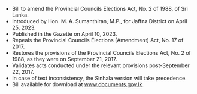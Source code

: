 - Bill to amend the Provincial Councils Elections Act, No. 2 of 1988, of Sri Lanka.
- Introduced by Hon. M. A. Sumanthiran, M.P., for Jaffna District on April 25, 2023.
- Published in the Gazette on April 10, 2023.
- Repeals the Provincial Councils Elections (Amendment) Act, No. 17 of 2017.
- Restores the provisions of the Provincial Councils Elections Act, No. 2 of 1988, as they were on September 21, 2017.
- Validates acts conducted under the relevant provisions post-September 22, 2017.
- In case of text inconsistency, the Sinhala version will take precedence.
- Bill available for download at www.documents.gov.lk.
